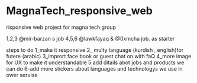 # MagnaTech_responsive_web
 risponsive web project for magna tech group

 1,2,3 @mir-barzan s job
 4,5,6 @lawkfayaq & @0xmcha  job.
 as starter 

 steps to do 
 1_make it responsive
 2_ multy language (kurdish , english)for futere (arabic)
 3_imprort face book or guest chat on with faQ
 4_more image for UX to make it understandable
 5 add ditails abot jobs and products we can do 
 6-add more stickers about languages and technologys we use in ower servise
